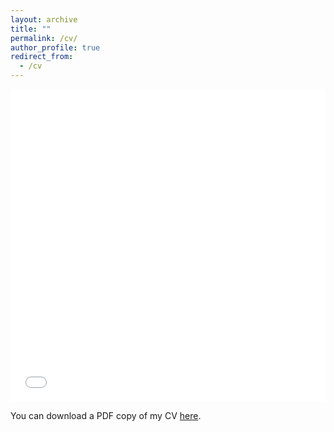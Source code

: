 ```yaml
---
layout: archive
title: ""
permalink: /cv/
author_profile: true
redirect_from:
  - /cv
---
```


<!---
comments
--->

<iframe src="/files/pdf/my_CV.pdf" width="100%" height="500" frameborder="no" border="0" marginwidth="0" marginheight="0"></iframe>


You can download a PDF copy of my CV [here](/files/pdf/my_CV.pdf).

